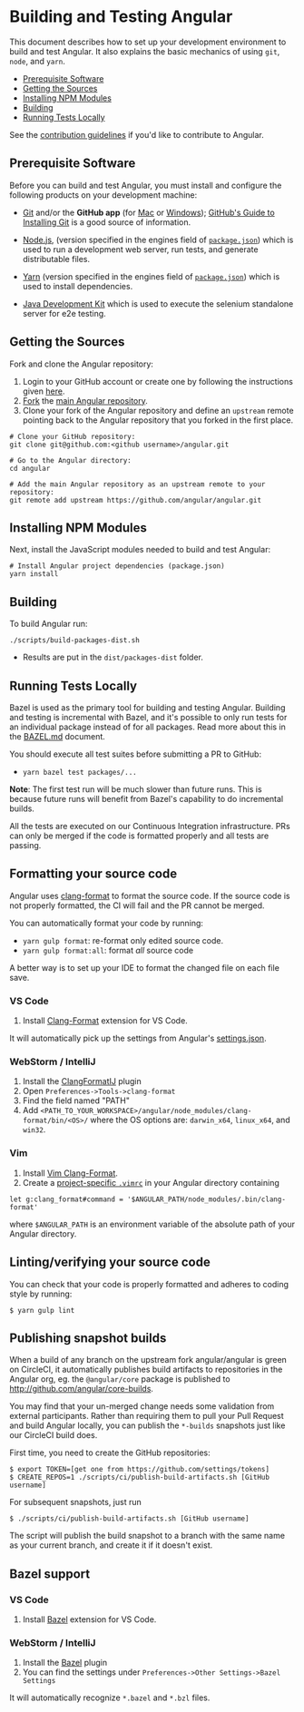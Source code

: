 # Building and Testing Angular

This document describes how to set up your development environment to build and test Angular.
It also explains the basic mechanics of using `git`, `node`, and `yarn`.

* [Prerequisite Software](#prerequisite-software)
* [Getting the Sources](#getting-the-sources)
* [Installing NPM Modules](#installing-npm-modules)
* [Building](#building)
* [Running Tests Locally](#running-tests-locally)

See the [contribution guidelines](https://github.com/angular/angular/blob/master/CONTRIBUTING.md)
if you'd like to contribute to Angular.

## Prerequisite Software

Before you can build and test Angular, you must install and configure the
following products on your development machine:

* [Git](http://git-scm.com) and/or the **GitHub app** (for [Mac](http://mac.github.com) or
  [Windows](http://windows.github.com)); [GitHub's Guide to Installing
  Git](https://help.github.com/articles/set-up-git) is a good source of information.

* [Node.js](http://nodejs.org), (version specified in the engines field of [`package.json`](../package.json)) which is used to run a development web server,
  run tests, and generate distributable files.

* [Yarn](https://yarnpkg.com) (version specified in the engines field of [`package.json`](../package.json)) which is used to install dependencies.

* [Java Development Kit](https://www.oracle.com/technetwork/java/javase/downloads/index.html) which is used
  to execute the selenium standalone server for e2e testing.

## Getting the Sources

Fork and clone the Angular repository:

1. Login to your GitHub account or create one by following the instructions given
   [here](https://github.com/signup/free).
2. [Fork](http://help.github.com/forking) the [main Angular
   repository](https://github.com/angular/angular).
3. Clone your fork of the Angular repository and define an `upstream` remote pointing back to
   the Angular repository that you forked in the first place.

```shell
# Clone your GitHub repository:
git clone git@github.com:<github username>/angular.git

# Go to the Angular directory:
cd angular

# Add the main Angular repository as an upstream remote to your repository:
git remote add upstream https://github.com/angular/angular.git
```
## Installing NPM Modules

Next, install the JavaScript modules needed to build and test Angular:

```shell
# Install Angular project dependencies (package.json)
yarn install
```

## Building

To build Angular run:

```shell
./scripts/build-packages-dist.sh
```

* Results are put in the `dist/packages-dist` folder.

## Running Tests Locally

Bazel is used as the primary tool for building and testing Angular. Building and testing is
incremental with Bazel, and it's possible to only run tests for an individual package instead
of for all packages. Read more about this in the [BAZEL.md](./BAZEL.md) document. 

You should execute all test suites before submitting a PR to GitHub:
- `yarn bazel test packages/...`

**Note**: The first test run will be much slower than future runs. This is because future runs will
benefit from Bazel's capability to do incremental builds. 

All the tests are executed on our Continuous Integration infrastructure. PRs can only be
merged if the code is formatted properly and all tests are passing.

## <a name="clang-format"></a> Formatting your source code

Angular uses [clang-format](http://clang.llvm.org/docs/ClangFormat.html) to format the source code.
If the source code is not properly formatted, the CI will fail and the PR cannot be merged.

You can automatically format your code by running:
- `yarn gulp format`: re-format only edited source code.
- `yarn gulp format:all`: format _all_ source code

A better way is to set up your IDE to format the changed file on each file save.

### VS Code
1. Install [Clang-Format](https://marketplace.visualstudio.com/items?itemName=xaver.clang-format) extension for VS Code.

It will automatically pick up the settings from Angular's [settings.json](../.vscode/settings.json).

### WebStorm / IntelliJ
1. Install the [ClangFormatIJ](https://plugins.jetbrains.com/plugin/8396-clangformatij) plugin
1. Open `Preferences->Tools->clang-format`
1. Find the field named "PATH"
1. Add `<PATH_TO_YOUR_WORKSPACE>/angular/node_modules/clang-format/bin/<OS>/`
  where the OS options are: `darwin_x64`, `linux_x64`, and `win32`.

### Vim
1. Install [Vim Clang-Format](https://github.com/rhysd/vim-clang-format).
2. Create a [project-specific `.vimrc`](https://andrew.stwrt.ca/posts/project-specific-vimrc/) in
   your Angular directory containing

```vim
let g:clang_format#command = '$ANGULAR_PATH/node_modules/.bin/clang-format'
```

where `$ANGULAR_PATH` is an environment variable of the absolute path of your Angular directory.

## Linting/verifying your source code

You can check that your code is properly formatted and adheres to coding style by running:

``` shell
$ yarn gulp lint
```

## Publishing snapshot builds

When a build of any branch on the upstream fork angular/angular is green on CircleCI,
it automatically publishes build artifacts
to repositories in the Angular org, eg. the `@angular/core` package is published to
http://github.com/angular/core-builds.

You may find that your un-merged change needs some validation from external participants.
Rather than requiring them to pull your Pull Request and build Angular locally, you can
publish the `*-builds` snapshots just like our CircleCI build does.

First time, you need to create the GitHub repositories:

``` shell
$ export TOKEN=[get one from https://github.com/settings/tokens]
$ CREATE_REPOS=1 ./scripts/ci/publish-build-artifacts.sh [GitHub username]
```

For subsequent snapshots, just run

``` shell
$ ./scripts/ci/publish-build-artifacts.sh [GitHub username]
```

The script will publish the build snapshot to a branch with the same name as your current branch,
and create it if it doesn't exist.

## Bazel support
### VS Code

1. Install [Bazel](https://marketplace.visualstudio.com/items?itemName=DevonDCarew.bazel-code) extension for VS Code.

### WebStorm / IntelliJ
1. Install the [Bazel](https://plugins.jetbrains.com/plugin/8609-bazel) plugin
1. You can find the settings under `Preferences->Other Settings->Bazel Settings`

It will automatically recognize `*.bazel` and `*.bzl` files.
